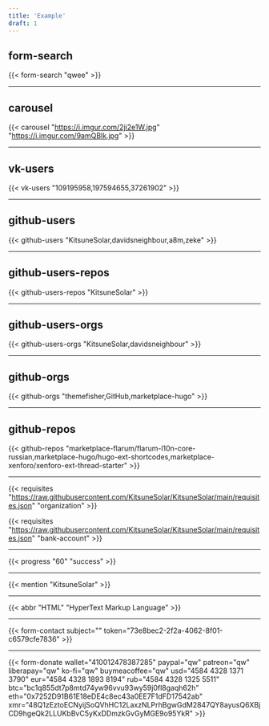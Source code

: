 ```yaml
---
title: 'Example'
draft: 1
---
```


## form-search

{{< form-search "qwee" >}}

---

## carousel

{{< carousel "https://i.imgur.com/2ji2e1W.jpg" "https://i.imgur.com/9amQBlk.jpg" >}}

---

## vk-users

{{< vk-users "109195958,197594655,37261902" >}}

---

## github-users

{{< github-users "KitsuneSolar,davidsneighbour,a8m,zeke" >}}

---

## github-users-repos

{{< github-users-repos "KitsuneSolar" >}}

---

## github-users-orgs

{{< github-users-orgs "KitsuneSolar,davidsneighbour" >}}

---

## github-orgs

{{< github-orgs "themefisher,GitHub,marketplace-hugo" >}}

---

## github-repos

{{< github-repos "marketplace-flarum/flarum-l10n-core-russian,marketplace-hugo/hugo-ext-shortcodes,marketplace-xenforo/xenforo-ext-thread-starter" >}}

---

{{< requisites "https://raw.githubusercontent.com/KitsuneSolar/KitsuneSolar/main/requisites.json" "organization" >}}

{{< requisites "https://raw.githubusercontent.com/KitsuneSolar/KitsuneSolar/main/requisites.json" "bank-account" >}}

---

{{< progress "60" "success" >}}

---

{{< mention "KitsuneSolar" >}}

---

{{< abbr "HTML" "HyperText Markup Language" >}}

---

{{< form-contact subject="" token="73e8bec2-2f2a-4062-8f01-c6579cfe7836" >}}

---

{{< form-donate
wallet="410012478387285"
paypal="qw"
patreon="qw"
liberapay="qw"
ko-fi="qw"
buymeacoffee="qw"
usd="4584 4328 1371 3790"
eur="4584 4328 1893 8194"
rub="4584 4328 1325 5511"
btc="bc1q855dt7p8mtd74yw96vvu93wy59j0fl8gaqh62h"
eth="0x7252D91B61E18eDE4c8ec43a0EE7F1dFD17542ab"
xmr="48Q1zEztoECNyijSoQVhHC12LaxzNLPrhBgwGdM2847QY8ayusQ6XBjCD9hgeQk2LLUKbBvC5yKxDDmzkGvGyMGE9o95YkR" >}}